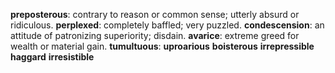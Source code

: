 **preposterous**: contrary to reason or common sense; utterly absurd or ridiculous.
**perplexed**: completely baffled; very puzzled.
**condescension**: an attitude of patronizing superiority; disdain.
**avarice**: extreme greed for wealth or material gain.
**tumultuous**:
**uproarious**
**boisterous**
**irrepressible**
**haggard**
**irresistible**
